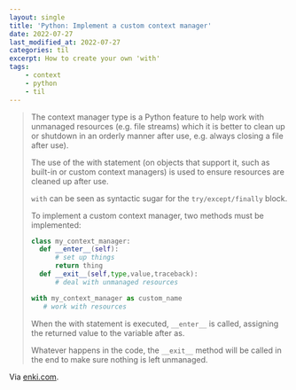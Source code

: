 ```yaml
---
layout: single
title: 'Python: Implement a custom context manager'
date: 2022-07-27
last_modified_at: 2022-07-27
categories: til
excerpt: How to create your own 'with'
tags:
    - context
    - python
    - til
---
```


> The context manager type is a Python feature to help work with unmanaged resources (e.g. file streams)
> which it is better to clean up or shutdown in an orderly manner after use, e.g. always closing a file after use).
>
> The use of the with statement (on objects that support it, such as built-in or custom context managers)
> is used to ensure resources are cleaned up after use.
>
> `with` can be seen as syntactic sugar for the `try/except/finally` block.
>
> To implement a custom context manager, two methods must be implemented:
>
> ```python
> class my_context_manager:
>   def __enter__(self):
>       # set up things
>       return thing
>   def __exit__(self,type,value,traceback):
>       # deal with unmanaged resources
>
> with my_context_manager as custom_name
>    # work with resources
> ```
>
> When the with statement is executed, `__enter__` is called, assigning the returned value to the variable after as.
>
> Whatever happens in the code, the `__exit__` method will be called in the end to make sure nothing is left unmanaged.

Via [enki.com](https://www.enki.com).
